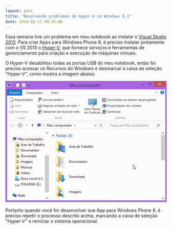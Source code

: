 ```yaml
---
layout: post
title: "Resolvendo problemas do Hyper-V no Windows 8.1"
date: 2014-02-11 09:35:00
---
```


Essa semana tive um problema em meu notebook ao instalar o [Visual Studio 2013][vs2013]. Para criar Apps para Windows Phone 8, é preciso instalar juntamente com o VS 2013 o [Hyper-V][hyper-v], que fornece serviços e ferramentas de gerenciamento para criação e execução de máquinas virtuais.

O Hyper-V desabilitou todas as portas USB do meu notebook, então foi preciso acessar os Recursos do Windows e desmarcar a caixa de seleção "Hyper-V", como mostra a imagem abaixo:

![post page](/assets/images/posts/desabilitar-hyper-v.gif)

Portanto quando você for desenvolver sua App para Windows Phone 8, é preciso repetir o processo descrito acima, marcando a caixa de seleção "Hyper-V" e reiniciar o sistema operacional.

[vs2013]: http://www.visualstudio.com/downloads/download-visual-studio-vs
[hyper-v]: http://pt.wikipedia.org/wiki/Hyper-V
